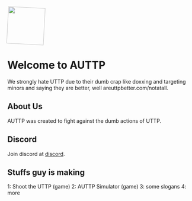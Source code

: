 <link rel="stylesheet" type="text/css" href="css/styles.css">
<link rel="icon" href="https://styles.redditmedia.com/t5_9tkkq9/styles/communityIcon_f0gtqyvoxqxb1.png">
<style>
    @keyframes spin {
        0% { transform: rotate(0deg); }
        100% { transform: rotate(360deg); }
    }
    .spin-icon {
        animation: spin 4s linear infinite;
    }
</style>

<img class="spin-icon" src="https://styles.redditmedia.com/t5_9tkkq9/styles/communityIcon_f0gtqyvoxqxb1.png" width="100" height="100">

# Welcome to AUTTP

We strongly hate UTTP due to their dumb crap like doxxing and targeting minors and saying they are better, well areuttpbetter.com/notatall.

## About Us
AUTTP was created to fight against the dumb actions of UTTP.

## Discord
Join discord at [discord](https://discord.gg/keBHhfpCaA).

## Stuffs guy is making
1: Shoot the UTTP (game)
2: AUTTP Simulator (game)
3: some slogans
4: more
